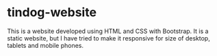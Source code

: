 # tindog-website
This is a website developed using HTML and CSS with Bootstrap. It is a static website, but I have tried to make it responsive for size of desktop, tablets and mobile phones.
